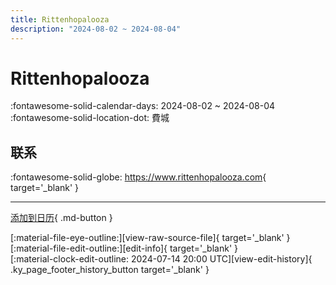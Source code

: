 ```yaml
---
title: Rittenhopalooza
description: "2024-08-02 ~ 2024-08-04"
---
```


# Rittenhopalooza 

:fontawesome-solid-calendar-days: 2024-08-02 ~ 2024-08-04  
:fontawesome-solid-location-dot: 費城  

## 联系

:fontawesome-solid-globe: <https://www.rittenhopalooza.com>{ target='_blank' }  

---

[添加到日历](https://swing.news/ics/zh-Hans/2024/us/rittenhopalooza-2024.ics){ .md-button }

<div class="ky_page_footer" markdown>
<div class="ky_page_footer_trailing" markdown="span">
[:material-file-eye-outline:][view-raw-source-file]{ target='_blank' }
[:material-file-edit-outline:][edit-info]{ target='_blank' }
</div>
<div class="ky_page_footer_leading" markdown="span">
[:material-clock-edit-outline: 2024-07-14 20:00 UTC][view-edit-history]{ .ky_page_footer_history_button target='_blank' }
</div>
</div>

[view-raw-source-file]: https://github.com/swingdance/events/blob/main/2024/us/rittenhopalooza-2024.json "查看原始源文件"
[edit-info]: https://github.com/swingdance/events/issues/new?assignees=&labels=update+event&projects=&template=03-update_entity.yml&title=%5B2024%2Fus%5D%20Rittenhopalooza&region=us&year=2024&id=rittenhopalooza-2024&name=Rittenhopalooza&org_id= "编辑信息"

[view-edit-history]: https://github.com/swingdance/events/commits/main/2024/us/rittenhopalooza-2024.json "查看编辑历史"
